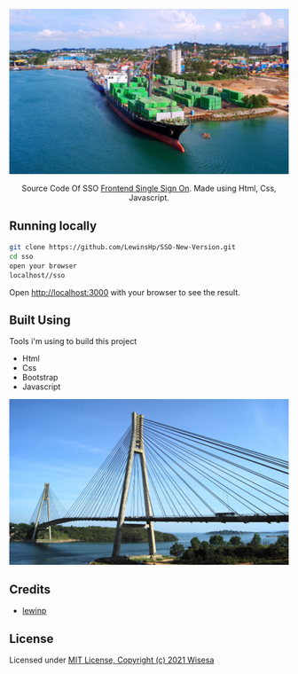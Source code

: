 <p align="center">
  <img src="asset/image/batam.png" alt='preview'>
</p>
<p align="center">
  Source Code Of SSO <a href='https://sso.batam.go.id/'>Frontend Single Sign On</a>. Made using Html, Css, Javascript.
</p>


## Running locally

```bash
git clone https://github.com/LewinsHp/SSO-New-Version.git
cd sso
open your browser
localhost//sso
```

Open [http://localhost:3000](http://localhost:3000) with your browser to see the result.

## Built Using

Tools i'm using to build this project
- Html
- Css
- Bootstrap
- Javascript


<p align="center">
  <img src="asset/image/bg.jpg" alt='yes'>
</p>


## Credits

- [lewinp](https://lewinp.netlify.app/)


## License

Licensed under [MIT License, Copyright (c) 2021 Wisesa](./LICENSE)

